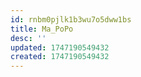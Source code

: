 ```yaml
---
id: rnbm0pjlk1b3wu7o5dww1bs
title: Ma_PoPo
desc: ''
updated: 1747190549432
created: 1747190549432
---
```

